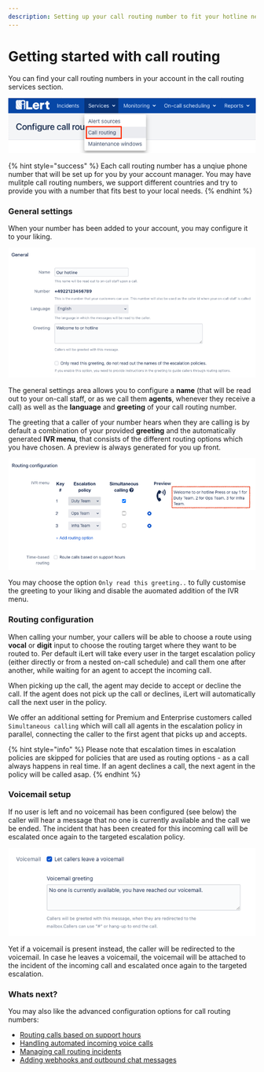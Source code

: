```yaml
---
description: Setting up your call routing number to fit your hotline needs.
---
```


# Getting started with call routing

You can find your call routing numbers in your account in the call routing services section.

![](../.gitbook/assets/image%20%2818%29.png)

{% hint style="success" %}
Each call routing number has a unqiue phone number that will be set up for you by your account manager. You may have mulitple call routing numbers, we support different countries and try to provide you with a number that fits best to your local needs.
{% endhint %}

### General settings

When your number has been added to your account, you may configure it to your liking.

![](../.gitbook/assets/image%20%2815%29.png)

The general settings area allows you to configure a **name** \(that will be read out to your on-call staff, or as we call them **agents**, whenever they receive a call\) as well as the **language** and **greeting** of your call routing number.

The greeting that a caller of your number hears when they are calling is by default a combination of your provided **greeting** and the automatically generated **IVR menu**, that consists of the different routing options which you have chosen. A preview is always generated for you up front.

![](../.gitbook/assets/image%20%2817%29.png)

You may choose the option `Only read this greeting..` to fully customise the greeting to your liking and disable the auomated addition of the IVR menu.

### Routing configuration

When calling your number, your callers will be able to choose a route using **vocal** or **digit** input to choose the routing target where they want to be routed to. Per default iLert will take every user in the target escalation policy \(either directly or from a nested on-call schedule\) and call them one after another, while waiting for an agent to accept the incoming call.

When picking up the call, the agent may decide to accept or decline the call. If the agent does not pick up the call or declines, iLert will automatically call the next user in the policy.

We offer an additional setting for Premium and Enterprise customers called `Simultaneous calling` which will call all agents in the escalation policy in parallel, connecting the caller to the first agent that picks up and accepts.

{% hint style="info" %}
Please note that escalation times in escalation policies are skipped for policies that are used as routing options - as a call always happens in real time. If an agent declines a call, the next agent in the policy will be called asap.
{% endhint %}

### Voicemail setup

If no user is left and no voicemail has been configured \(see below\) the caller will hear a message that no one is currently available and the call we be ended. The incident that has been created for this incoming call will be escalated once again to the targeted escalation policy.

![](../.gitbook/assets/image%20%2811%29.png)

Yet if a voicemail is present instead, the caller will be redirected to the voicemail. In case he leaves a voicemail, the voicemail will be attached to the incident of the incoming call and escalated once again to the targeted escalation.

### Whats next?

You may also like the advanced configuration options for call routing numbers:

* [Routing calls based on support hours](routing-calls-based-on-support-hours/)
* [Handling automated incoming voice calls](handling-calls-from-automated-voice-calls.md)
* [Managing call routing incidents](managing-call-routing-incidents.md)
* [Adding webhooks and outbound chat messages](adding-webhooks-and-outbound-chat-messages.md)





